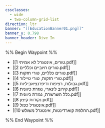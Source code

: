 ```yaml
---
cssclasses:
  - wide
  - two-column-grid-list
direction: ltr
banner: "[[EducationBanner01.png]]"
banner_y: 0.798
banner_header: Dive In
---
```


%% Begin Waypoint %%
- [[1 טורים, אינטגרל לא אמיתי.pdf]]
- [[2 טורים חיוביים וכלליים.pdf]]
- [[3 טורים כלליים, טורי חזקות.pdf]]
- [[4 טורי חזקות, טורי טיילור.pdf]]
- [[5 גבולות, רציפות ודיפרנציאביליות.pdf]]
- [[6 קירוב לינארי, נגזרת כיוונית.pdf]]
- [[7 כלל השרשרת, נגזרת כיוונית.pdf]]
- [[8 נקודות קיצון.pdf]]
- [[9 אינטגרל כפול.pdf]]
- [[10 החלפת קוארדינטות, אינטגרל משולש.pdf]]

%% End Waypoint %%